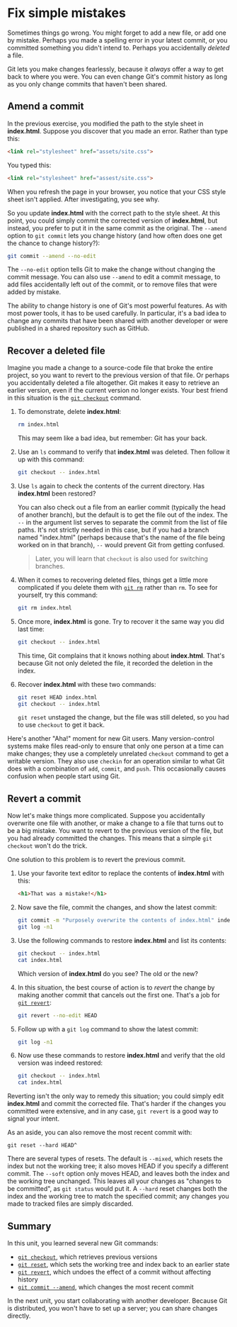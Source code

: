 # Fix simple mistakes

Sometimes things go wrong. You might forget to add a new file, or add one by mistake. Perhaps you made a spelling error in your latest commit, or you committed something you didn't intend to. Perhaps you accidentally _deleted_ a file.

Git lets you make changes fearlessly, because it *always* offer a way to get back to where you were. You can even change Git's commit history as long as you only change commits that haven't been shared.

## Amend a commit

In the previous exercise, you modified the path to the style sheet in **index.html**. Suppose you discover that you made an error. Rather than type this:

```html
<link rel="stylesheet" href="assets/site.css">
```

You typed this:

```html
<link rel="stylesheet" href="assest/site.css">
```

When you refresh the page in your browser, you notice that your CSS style sheet isn't applied. After investigating, you see why.

So you update **index.html** with the correct path to the style sheet. At this point, you could simply commit the corrected version of **index.html**, but instead, you prefer to put it in the same commit as the original. The `--amend` option to `git commit` lets you change history (and how often does one get the chance to change history?):

```bash
git commit --amend --no-edit
```

The `--no-edit` option tells Git to make the change without changing the commit message. You can also use `--amend` to edit a commit message, to add files accidentally left out of the commit, or to remove files that were added by mistake.

The ability to change history is one of Git's most powerful features. As with most power tools, it has to be used carefully. In particular, it's a bad idea to change any commits that have been shared with another developer or were published in a shared repository such as GitHub.

## Recover a deleted file

Imagine you made a change to a source-code file that broke the entire project, so you want to revert to the previous version of that file. Or perhaps you accidentally deleted a file altogether. Git makes it easy to retrieve an earlier version, even if the current version no longer exists. Your best friend in this situation is the [`git checkout`](https://git-scm.com/docs/git-checkout) command.

1. To demonstrate, delete **index.html**:

	```bash
	rm index.html
	```

	This may seem like a bad idea, but remember: Git has your back.

1. Use an `ls` command to verify that **index.html** was deleted. Then follow it up with this command:

	```bash
	git checkout -- index.html
	```

1. Use `ls` again to check the contents of the current directory. Has **index.html** been restored?

	You can also check out a file from an earlier commit (typically the head of another branch), but the default is to get the file out of the index. The `--` in the argument list serves to separate the commit from the list of file paths. It's not strictly needed in this case, but if you had a branch named "index.html" (perhaps because that's the name of the file being worked on in that branch), `--` would prevent Git from getting confused.

	> Later, you will learn that `checkout` is also used for switching branches.

1. When it comes to recovering deleted files, things get a little more complicated if you delete them with [`git rm`](https://git-scm.com/docs/git-rm) rather than `rm`. To see for yourself, try this command:

	```bash
	git rm index.html
	```

1. Once more, **index.html** is gone. Try to recover it the same way you did last time:

	```bash
	git checkout -- index.html
	```

	This time, Git complains that it knows nothing about **index.html**. That's because Git not only deleted the file, it recorded the deletion in the index.

1. Recover **index.html** with these two commands:

	```bash
	git reset HEAD index.html
	git checkout -- index.html
	```

	`git reset` unstaged the change, but the file was still deleted, so you had to use `checkout` to get it back.

Here's another "Aha!" moment for new Git users. Many version-control systems make files read-only to ensure that only one person at a time can make changes; they use a completely unrelated `checkout` command to get a writable version. They also use `checkin` for an operation similar to what Git does with a combination of `add`, `commit`, and `push`. This occasionally causes confusion when people start using Git.

## Revert a commit

Now let's make things more complicated. Suppose you accidentally overwrite one file with another, or make a change to a file that turns out to be a big mistake. You want to revert to the previous version of the file, but you had already committed the changes. This means that a simple `git checkout` won't do the trick.

One solution to this problem is to revert the previous commit.

1. Use your favorite text editor to replace the contents of **index.html** with this:

	```html
	<h1>That was a mistake!</h1>
	```

1. Now save the file, commit the changes, and show the latest commit:

	```bash
	git commit -m "Purposely overwrite the contents of index.html" index.html
	git log -n1
	```

1. Use the following commands to restore **index.html** and list its contents:

	```bash
	git checkout -- index.html
	cat index.html
	``` 

	Which version of **index.html** do you see? The old or the new?

1. In this situation, the best course of action is to _revert_ the change by making another commit that cancels out the first one. That's a job for [`git revert`](https://git-scm.com/docs/git-revert):

	```bash
	git revert --no-edit HEAD
	```

1. Follow up with a `git log` command to show the latest commit:

	```bash
	git log -n1
	```

1. Now use these commands to restore **index.html** and verify that the old version was indeed restored:

	```bash
	git checkout -- index.html
	cat index.html
	``` 

Reverting isn't the only way to remedy this situation; you could simply edit **index.html** and commit the corrected file. That's harder if the changes you committed were extensive, and in any case, `git revert` is a good way to signal your intent.

As an aside, you can also remove the most recent commit with:

```
git reset --hard HEAD^
```

There are several types of resets. The default is `--mixed`, which resets the index but not the working tree; it also moves HEAD if you specify a different commit. The `--soft` option only moves HEAD, and leaves both the index and the working tree unchanged. This leaves all your changes as "changes to be committed", as `git status` would put it. A `--hard` reset changes both the index and the working tree to match the specified commit; any changes you made to tracked files are simply discarded.

## Summary

In this unit, you learned several new Git commands:

- [`git checkout`](https://git-scm.com/docs/git-checkout), which retrieves previous versions
- [`git reset`](https://git-scm.com/docs/git-reset), which sets the working tree and index back to an earlier state
- [`git revert`](https://git-scm.com/docs/git-revert), which undoes the effect of a commit without affecting history
- [`git commit --amend`](https://git-scm.com/docs/git-commit), which changes the most recent commit

In the next unit, you start collaborating with another developer. Because Git is distributed, you won't have to set up a server; you can share changes directly.